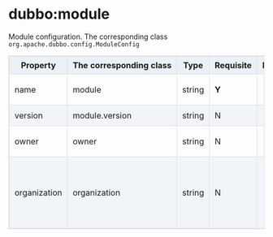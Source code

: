 <style>
table {
  width: 100%;
  max-width: 65em;
  border: 1px solid #dedede;
  margin: 15px auto;
  border-collapse: collapse;
  empty-cells: show;
}
table th,
table td {
  height: 35px;
  border: 1px solid #dedede;
  padding: 0 10px;
}
table th {
  font-weight: bold;
  text-align: center !important;
  background: rgba(158,188,226,0.2);
  white-space: nowrap;
}
table tbody tr:nth-child(2n) {
  background: rgba(158,188,226,0.12);
}
table td:nth-child(1) {
  white-space: nowrap;
}
table tr:hover {
  background: #efefef;
}
.table-area {
  overflow: auto;
}
</style>

<script type="text/javascript">
[].slice.call(document.querySelectorAll('table')).forEach(function(el){
    var wrapper = document.createElement('div');
    wrapper.className = 'table-area';
    el.parentNode.insertBefore(wrapper, el);
    el.parentNode.removeChild(el);
    wrapper.appendChild(el);
})
</script>
# dubbo:module

Module configuration. The corresponding class `org.apache.dubbo.config.ModuleConfig`

| Property | The corresponding class | Type | Requisite | Default | Effect | Description | Compatibility |
| --- | --- | ---- | --- | --- | --- | --- | --- |
| name | module | string | <b>Y</b> | | service governance | Module name is for registry combing the dependencies of modules. | above 2.2.0 |
| version | module.version | string | N | | service governance | module version | above 2.2.0 |
| owner | owner | string | N | | service governance | Module manager, Pls. fill in the mailbox prefix of the person in charge | above 2.2.0 |
| organization | organization | string | N | | service governance |Organization name is for registry distinguishing between the source of service. As a suggestion, this property should be written in config file directly. Such as china,intl,itu,crm,asc,dw,aliexpress etc. | above 2.2.0 |
